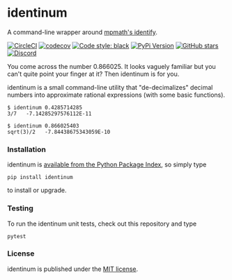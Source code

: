 # identinum

A command-line wrapper around [mpmath's identify](http://docs.sympy.org/0.7.1/modules/mpmath/identification.html#identify).

[![CircleCI](https://img.shields.io/circleci/project/github/nschloe/identinum/master.svg?style=flat-square)](https://circleci.com/gh/nschloe/identinum/tree/master)
[![codecov](https://img.shields.io/codecov/c/github/nschloe/identinum.svg?style=flat-square)](https://codecov.io/gh/nschloe/identinum)
[![Code style: black](https://img.shields.io/badge/code%20style-black-000000.svg?style=flat-square)](https://github.com/psf/black)
[![PyPi Version](https://img.shields.io/pypi/v/identinum.svg?style=flat-square)](https://pypi.org/project/identinum)
[![GitHub stars](https://img.shields.io/github/stars/nschloe/identinum.svg?style=flat-square&logo=github&label=Stars&logoColor=white)](https://github.com/nschloe/identinum)
[![Discord](https://img.shields.io/static/v1?logo=discord&label=chat&message=on%20discord&color=7289da&style=flat-square)](https://discord.gg/hnTJ5MRX2Y)

You come across the number 0.866025. It looks vaguely familiar but you can't
quite point your finger at it? Then identinum is for you.

identinum is a small command-line utility that "de-decimalizes" decimal numbers into
approximate rational expressions (with some basic functions).
```
$ identinum 0.4285714285
3/7   -7.14285297576112E-11
```
```
$ identinum 0.866025403
sqrt(3)/2   -7.84438675343059E-10
```

### Installation

identinum is [available from the Python Package Index](https://pypi.org/project/identinum/), so
simply type
```
pip install identinum
```
to install or upgrade.

### Testing

To run the identinum unit tests, check out this repository and type
```
pytest
```

### License

identinum is published under the [MIT license](https://en.wikipedia.org/wiki/MIT_License).

